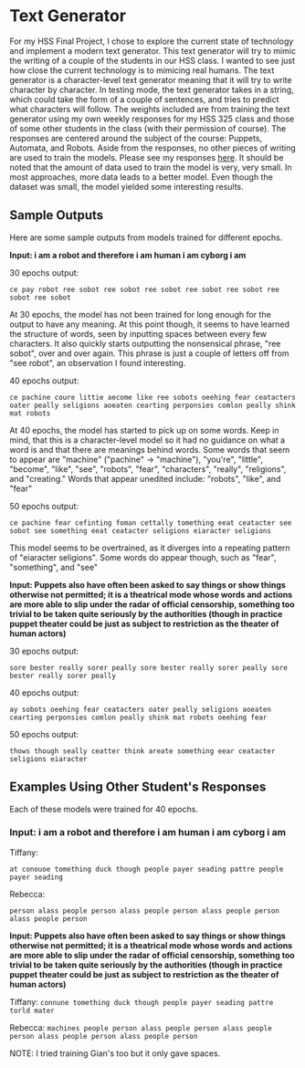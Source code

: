 # Text Generator

For my HSS Final Project, I chose to explore the current state of technology and implement a modern text generator. This text generator
will try to mimic the writing of a couple of the students in our HSS class. I wanted to see just how close the current technology is to mimicing real humans.
The text generator is a character-level text generator meaning that it will try to write character by character. In testing mode, the text generator takes in a string, which could take the form of a couple of sentences, and tries to predict what characters will follow. The weights included are from training the text generator using
my own weekly responses for my HSS 325 class and those of some other students in the class (with their permission of course). The responses are centered around the subject of the course: Puppets, Automata, and Robots. Aside from the responses, no other pieces of writing are used to train the models. Please see my responses [here](./Minh_responses.txt). It should be noted that the amount of data used to train the model is very, very small.
In most approaches, more data leads to a better model. Even though the dataset was small, the model yielded some interesting results.

## Sample Outputs

Here are some sample outputs from models trained for different epochs.

**Input: i am a robot and therefore i am human i am cyborg i am**

30 epochs output:

`
ce pay robot ree sobot ree sobot ree sobot ree sobot ree sobot ree sobot ree sobot
`

At 30 epochs, the model has not been trained for long enough for the output to have any meaning. At this point though, it seems to have learned
the structure of words, seen by inputting spaces between every few characters. It also quickly starts outputting the nonsensical phrase, "ree sobot", over and over again. 
This phrase is just a couple of letters off from "see robot", an observation I found interesting.


40 epochs output:

`
ce pachine coure littie aecome like ree sobots oeehing fear ceatacters oater peally seligions aoeaten cearting perponsies comlon peally shink mat robots 
`

At 40 epochs, the model has started to pick up on some words. Keep in mind, that this is a character-level model so it had no 
guidance on what a word is and that there are meanings behind words. Some words that seem to appear are "machine" ("pachine" -> "machine"), "you're", "little", "become", "like", "see", "robots", "fear", "characters", "really", "religions", and "creating." 
Words that appear unedited include: "robots", "like", and "fear"

50 epochs output:

`
ce pachine fear cefinting foman cettally tomething eeat ceatacter see sobot see something eeat ceatacter seligions eiaracter seligions
`

This model seems to be overtrained, as it diverges into a repeating pattern of "eiaracter seligions". Some words do appear though, such as "fear", "something", and "see"


**Input: Puppets also have often been asked to say things or show things otherwise not permitted; it is a theatrical mode whose words and actions are more able to slip under the radar of official censorship, something too trivial to be taken quite seriously by the authorities (though in practice puppet theater could be just as subject to restriction as the theater of human actors)**

30 epochs output: 

`
sore bester really sorer peally sore bester really sorer peally sore bester really sorer peally
`

40 epochs output:

`
ay sobots oeehing fear ceatacters oater peally seligions aoeaten cearting perponsies comlon peally shink mat robots oeehing fear
`

50 epochs output:

`
thows though seally ceatter think areate something eear ceatacter seligions eiaracter 
`

## Examples Using Other Student's Responses

Each of these models were trained for 40 epochs.

### Input: i am a robot and therefore i am human i am cyborg i am

Tiffany:

`
at conouoe tomething duck though people payer seading pattre people payer seading
`

Rebecca:

`
person alass people person alass people person alass people person alass people person
`

**Input: Puppets also have often been asked to say things or show things otherwise not permitted; it is a theatrical mode whose words and actions are more able to slip under the radar of official censorship, something too trivial to be taken quite seriously by the authorities (though in practice puppet theater could be just as subject to restriction as the theater of human actors)**

Tiffany:
`
 connune tomething duck though people payer seading pattre torld mater
`

Rebecca:
`
machines people person alass people person alass people person alass people person alass people person
`

NOTE: I tried training Gian's too but it only gave spaces.